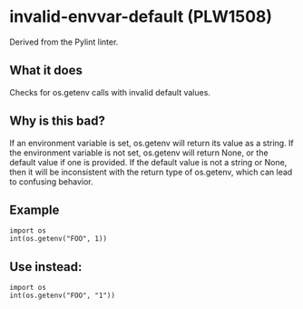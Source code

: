 # invalid-envvar-default (PLW1508)
Derived from the Pylint linter.
## What it does
Checks for os.getenv calls with invalid default values.
## Why is this bad?
If an environment variable is set, os.getenv will return its value as
a string. If the environment variable is not set, os.getenv will
return None, or the default value if one is provided.
If the default value is not a string or None, then it will be
inconsistent with the return type of os.getenv, which can lead to
confusing behavior.
## Example
```
import os
int(os.getenv("FOO", 1))
```
## Use instead:
```
import os
int(os.getenv("FOO", "1"))
```